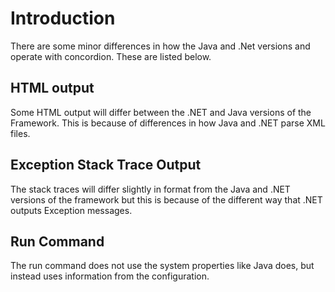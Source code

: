 # Introduction #

There are some minor differences in how the Java and .Net versions and operate with concordion.  These are listed below.

## HTML output ##

Some HTML output will differ between the .NET and Java versions of the Framework.  This is because of differences in how Java and .NET parse XML files.

## Exception Stack Trace Output ##

The stack traces will differ slightly in format from the Java and .NET versions of the framework but this is because of the different way that .NET outputs Exception messages.

## Run Command ##

The run command does not use the system properties like Java does, but instead uses information from the configuration.